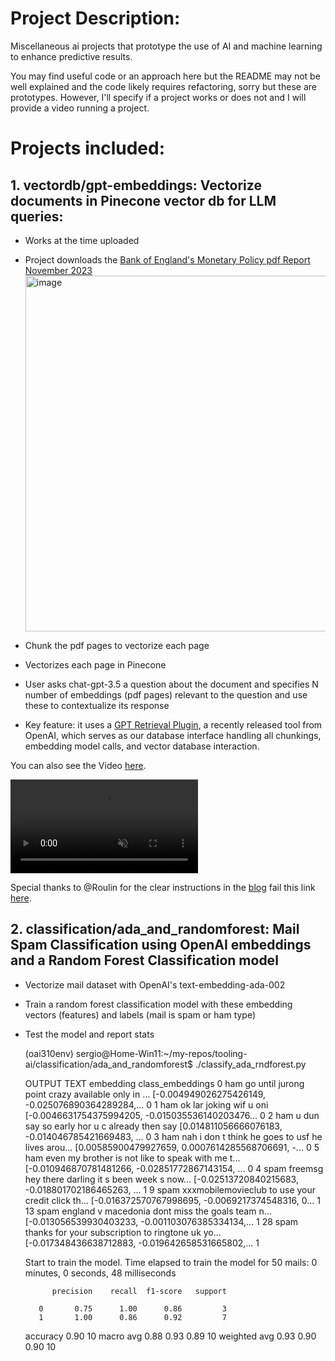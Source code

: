 # Project Description: 
Miscellaneous ai projects that prototype the use of AI and machine learning to enhance predictive results.

You may find useful code or an approach here but the README may not be well explained and the code likely requires refactoring, sorry but these are prototypes.
However, I'll specify if a project works or does not and I will provide a video running a project.

# Projects included:
## 1. vectordb/gpt-embeddings: Vectorize documents in Pinecone vector db for LLM queries: 
  - Works at the time uploaded
  - Project downloads the [Bank of England's Monetary Policy pdf Report November 2023](https://www.bankofengland.co.uk/-/media/boe/files/monetary-policy-report/2023/november/monetary-policy-report-november-2023.pdf)
    <img width="569" alt="image" src="https://github.com/sergiosolorzano/tooling-ai/assets/24430655/88d17ae1-83ae-4d25-b5e7-6fa4e4216c68">

  - Chunk the pdf pages to vectorize each page
  - Vectorizes each page in Pinecone
  - User asks chat-gpt-3.5 a question about the document and specifies N number of embeddings (pdf pages) relevant to the question and use these to contextualize its response
  - Key feature: it uses a [GPT Retrieval Plugin](https://github.com/openai/chatgpt-retrieval-plugin), a recently released tool from OpenAI, which serves as our database interface handling all chunkings, embedding model calls, and vector database interaction.

  You can also see the Video [here](https://vimeo.com/886124664?share=copy).

<video src="https://github.com/sergiosolorzano/tooling-ai/assets/24430655/21bbd8d1-8749-43c7-b1fc-a7729d7f7f2a" controls="controls" muted="muted" playsinline="playsinline">
      </video>

  Special thanks to @Roulin for the clear instructions in the [blog](https://betterprogramming.pub/enhancing-chatgpt-with-infinite-external-memory-using-vector-database-and-chatgpt-retrieval-plugin-b6f4ea16ab8) fail this link [here](https://drive.google.com/file/d/1XQPwsg1pvsni_aT6386vrTTAqzjvgAy0/view?usp=sharing).

## 2. classification/ada_and_randomforest: Mail Spam Classification using OpenAI embeddings and a Random Forest Classification model
  - Vectorize mail dataset with OpenAI's text-embedding-ada-002
  - Train a random forest classification model with these embedding vectors (features) and labels (mail is spam or ham type)
  - Test the model and report stats

    (oai310env) sergio@Home-Win11:~/my-repos/tooling-ai/classification/ada_and_randomforest$ ./classify_ada_rndforest.py

    OUTPUT                                               TEXT                                          embedding  class_embeddings
0      ham  go until jurong point crazy available only in ...  [-0.004949026275426149, -0.025076890364289284,...                 0
1      ham                           ok lar joking wif u oni   [-0.0046631754375994205, -0.015035536140203476...                 0
2      ham       u dun say so early hor u c already then say   [0.014811056666076183, -0.014046785421669483, ...                 0
3      ham  nah i don t think he goes to usf he lives arou...  [0.00585900479927659, 0.0007614285568706691, -...                 0
5      ham  even my brother is not like to speak with me t...  [-0.010946870781481266, -0.02851772867143154, ...                 0
4     spam  freemsg hey there darling it s been week s now...  [-0.02513720840215683, -0.018801702186465263, ...                 1
9     spam  xxxmobilemovieclub to use your credit click th...  [-0.016372570767998695, -0.0069217374548316, 0...                 1
13    spam  england v macedonia dont miss the goals team n...  [-0.013056539930403233, -0.001103076385334134,...                 1
28    spam  thanks for your subscription to ringtone uk yo...  [-0.017348436638712883, -0.019642658531665802,...                 1

    Start to train the model.
    Time elapsed to train the model for 50 mails: 0 minutes, 0 seconds, 48 milliseconds

              precision    recall  f1-score   support

           0       0.75      1.00      0.86         3
           1       1.00      0.86      0.92         7

    accuracy                           0.90        10
   macro avg       0.88      0.93      0.89        10
weighted avg       0.93      0.90      0.90        10
    
